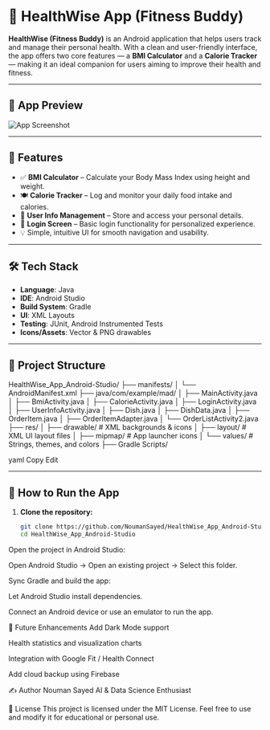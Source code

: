 # 🏥 HealthWise App (Fitness Buddy)

**HealthWise (Fitness Buddy)** is an Android application that helps users track and manage their personal health. With a clean and user-friendly interface, the app offers two core features — a **BMI Calculator** and a **Calorie Tracker** — making it an ideal companion for users aiming to improve their health and fitness.

---

## 📱 App Preview

![App Screenshot](screenshots/home_screen.png) <!-- Replace with actual path to your image in the repo -->

---

## 🚀 Features

- ✅ **BMI Calculator** – Calculate your Body Mass Index using height and weight.
- 🍽️ **Calorie Tracker** – Log and monitor your daily food intake and calories.
- 👤 **User Info Management** – Store and access your personal details.
- 🔐 **Login Screen** – Basic login functionality for personalized experience.
- 💡 Simple, intuitive UI for smooth navigation and usability.

---

## 🛠 Tech Stack

- **Language**: Java  
- **IDE**: Android Studio  
- **Build System**: Gradle  
- **UI**: XML Layouts  
- **Testing**: JUnit, Android Instrumented Tests  
- **Icons/Assets**: Vector & PNG drawables

---

## 📁 Project Structure

HealthWise_App_Android-Studio/
├── manifests/
│ └── AndroidManifest.xml
├── java/com/example/mad/
│ ├── MainActivity.java
│ ├── BmiActivity.java
│ ├── CalorieActivity.java
│ ├── LoginActivity.java
│ ├── UserInfoActivity.java
│ ├── Dish.java
│ ├── DishData.java
│ ├── OrderItem.java
│ ├── OrderItemAdapter.java
│ └── OrderListActivity2.java
├── res/
│ ├── drawable/ # XML backgrounds & icons
│ ├── layout/ # XML UI layout files
│ ├── mipmap/ # App launcher icons
│ └── values/ # Strings, themes, and colors
├── Gradle Scripts/

yaml
Copy
Edit

---

## 🔧 How to Run the App

1. **Clone the repository:**
   ```bash
   git clone https://github.com/NoumanSayed/HealthWise_App_Android-Studio.git
   cd HealthWise_App_Android-Studio
Open the project in Android Studio:

Open Android Studio → Open an existing project → Select this folder.

Sync Gradle and build the app:

Let Android Studio install dependencies.

Connect an Android device or use an emulator to run the app.

🔮 Future Enhancements
 Add Dark Mode support

 Health statistics and visualization charts

 Integration with Google Fit / Health Connect

 Add cloud backup using Firebase

✍️ Author
Nouman Sayed
AI & Data Science Enthusiast

📄 License
This project is licensed under the MIT License. Feel free to use and modify it for educational or personal use.
